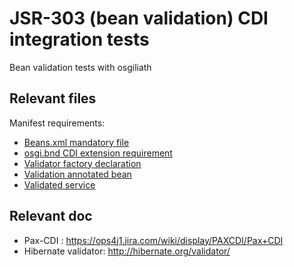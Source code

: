 # JSR-303 (bean validation) CDI integration tests

Bean validation tests with osgiliath

## Relevant files
Manifest requirements:

* [Beans.xml mandatory file](https://github.com/OsgiliathEnterprise/net.osgiliath.parent/blob/master/net.osgiliath.framework/net.osgiliath.features/net.osgiliath.feature.itests/net.osgiliath.feature.itest.validation.cdi/src/main/resources/META-INF/beans.xml)
* [osgi.bnd CDI extension requirement](https://github.com/OsgiliathEnterprise/net.osgiliath.parent/blob/master/net.osgiliath.framework/net.osgiliath.features/net.osgiliath.feature.itests/net.osgiliath.feature.itest.validation.cdi/osgi.bnd)
* [Validator factory declaration](https://github.com/OsgiliathEnterprise/net.osgiliath.parent/blob/master/net.osgiliath.framework/net.osgiliath.features/net.osgiliath.feature.itests/net.osgiliath.feature.itest.validation.cdi/src/main/java/conf/CDIValidator.java)
* [Validation annotated bean](https://github.com/OsgiliathEnterprise/net.osgiliath.parent/blob/master/net.osgiliath.framework/net.osgiliath.features/net.osgiliath.feature.itests/net.osgiliath.feature.itest.validation.cdi/src/main/java/net/osgiliath/validation/HelloObject.java)
* [Validated service](https://github.com/OsgiliathEnterprise/net.osgiliath.parent/blob/master/net.osgiliath.framework/net.osgiliath.features/net.osgiliath.feature.itests/net.osgiliath.feature.itest.validation.cdi/src/main/java/net/osgiliath/validation/impl/ValidatorFactorySample.java)

## Relevant doc

* Pax-CDI : https://ops4j1.jira.com/wiki/display/PAXCDI/Pax+CDI
* Hibernate validator: http://hibernate.org/validator/
